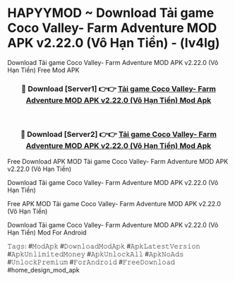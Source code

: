 # HAPYYMOD ~ Download Tải game Coco Valley- Farm Adventure MOD APK v2.22.0 (Vô Hạn Tiền) - (lv4lg)
Download Tải game Coco Valley- Farm Adventure MOD APK v2.22.0 (Vô Hạn Tiền) Free Mod APK

<div align="center">
<h3>🔴 Download [Server1] 👉👉 <a href="https://apk-comot.site?title=Tải_game_Coco_Valley-_Farm_Adventure_MOD_APK_v2.22.0_(Vô_Hạn_Tiền)">Tải game Coco Valley- Farm Adventure MOD APK v2.22.0 (Vô Hạn Tiền) Mod Apk</a></h3><br>

<h3>🔴 Download [Server2] 👉👉 <a href="https://apk-comot.site?title=Tải_game_Coco_Valley-_Farm_Adventure_MOD_APK_v2.22.0_(Vô_Hạn_Tiền)">Tải game Coco Valley- Farm Adventure MOD APK v2.22.0 (Vô Hạn Tiền) Mod Apk</a></h3>
</div>


Free Download APK MOD Tải game Coco Valley- Farm Adventure MOD APK v2.22.0 (Vô Hạn Tiền)

Download Tải game Coco Valley- Farm Adventure MOD APK v2.22.0 (Vô Hạn Tiền) 

Free APK MOD Tải game Coco Valley- Farm Adventure MOD APK v2.22.0 (Vô Hạn Tiền) 

Download Tải game Coco Valley- Farm Adventure MOD APK v2.22.0 (Vô Hạn Tiền) Mod For Android

𝚃𝚊𝚐𝚜: #𝙼𝚘𝚍𝙰𝚙𝚔 #𝙳𝚘𝚠𝚗𝚕𝚘𝚊𝚍𝙼𝚘𝚍𝙰𝚙𝚔 #𝙰𝚙𝚔𝙻𝚊𝚝𝚎𝚜𝚝𝚅𝚎𝚛𝚜𝚒𝚘𝚗 #𝙰𝚙𝚔𝚄𝚗𝚕𝚒𝚖𝚒𝚝𝚎𝚍𝙼𝚘𝚗𝚎𝚢 #𝙰𝚙𝚔𝚄𝚗𝚕𝚘𝚌𝚔𝙰𝚕𝚕 #𝙰𝚙𝚔𝙽𝚘𝙰𝚍𝚜 #𝚄𝚗𝚕𝚘𝚌𝚔𝙿𝚛𝚎𝚖𝚒𝚞𝚖 #𝙵𝚘𝚛𝙰𝚗𝚍𝚛𝚘𝚒𝚍 #𝙵𝚛𝚎𝚎𝙳𝚘𝚠𝚗𝚕𝚘𝚊𝚍 #home_design_mod_apk